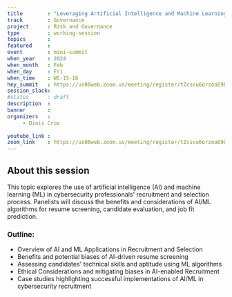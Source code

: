```yaml
---
title        : "Leveraging Artificial Intelligence and Machine Learning in Recruitment(Panel)"
track        : Governance
project      : Risk and Governance
type         : working-session
topics       :
featured     :
event        : mini-summit
when_year    : 2024
when_month   : Feb
when_day     : Fri
when_time    : WS-15-16
hey_summit   : https://us06web.zoom.us/meeting/register/tZcscu6orzooE9D18vACpRIwHQPR4hKiXZ9_
session_slack:
#status      : draft
description  :
banner       : 
organizers   :
     - Dinis Cruz
     
youtube_link : 
zoom_link    : https://us06web.zoom.us/meeting/register/tZcscu6orzooE9D18vACpRIwHQPR4hKiXZ9_
---
```


## About this session
This topic explores the use of artificial intelligence (AI) and machine learning (ML) in cybersecurity professionals' recruitment and selection process. Panelists will discuss the benefits and considerations of AI/ML algorithms for resume screening, candidate evaluation, and job fit prediction.

### Outline:
- Overview of AI and ML Applications in Recruitment and Selection
- Benefits and potential biases of AI-driven resume screening
- Assessing candidates' technical skills and aptitude using ML algorithms
- Ethical Considerations and mitigating biases in AI-enabled Recruitment
- Case studies highlighting successful implementations of AI/ML in cybersecurity recruitment

